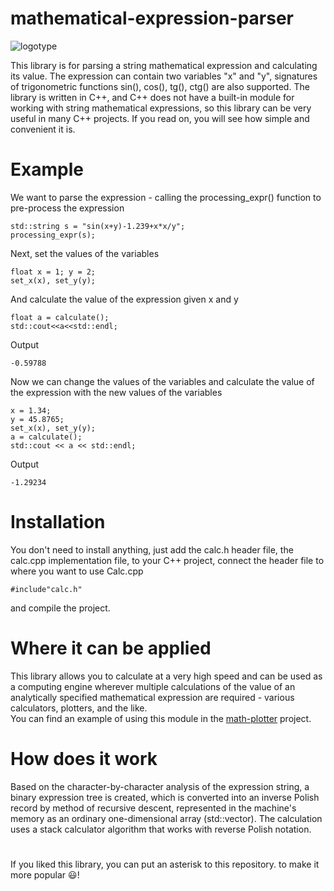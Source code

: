 # mathematical-expression-parser   
![logotype](https://user-images.githubusercontent.com/71639489/182538769-16c023e1-1ce2-4cd7-9b36-b8bcfc06b9be.png)

This library is for parsing a string mathematical expression and calculating its value. The expression can contain two variables "x" and "y", signatures of trigonometric functions sin(), cos(), tg(), ctg() are also supported. The library is written in C++, and C++ does not have a built-in module for working with string mathematical expressions, so this library can be very useful in many C++ projects. If you read on, you will see how simple and convenient it is.   

# Example

We want to parse the expression - calling the processing_expr() function to pre-process the expression   

    std::string s = "sin(x+y)-1.239+x*x/y";
    processing_expr(s);
    
Next, set the values of the variables   

    float x = 1; y = 2;
    set_x(x), set_y(y);
    
And calculate the value of the expression given x and y   

    float a = calculate();
    std::cout<<a<<std::endl;
    
Output

    -0.59788
    
Now we can change the values of the variables and calculate the value of the expression with the new values of the variables   

    x = 1.34;
	y = 45.8765;
	set_x(x), set_y(y);
	a = calculate();
	std::cout << a << std::endl;
    
Output   

    -1.29234
    
# Installation
You don't need to install anything, just add the calc.h header file, the calc.cpp implementation file, to your C++ project, connect the header file to where you want to use Calc.cpp   

    #include"calc.h"

and compile the project.
# Where it can be applied

This library allows you to calculate at a very high speed and can be used as a computing engine wherever multiple calculations of the value of an analytically specified mathematical expression are required - various calculators, plotters, and the like.   
You can find an example of using this module in the [math-plotter](https://github.com/ft-290008buchok/Math-Plotter) project.   

# How does it work

Based on the character-by-character analysis of the expression string, a binary expression tree is created, which is converted into an inverse Polish record by method of recursive descent, represented in the machine's memory as an ordinary one-dimensional array (std::vector). The calculation uses a stack calculator algorithm that works with reverse Polish notation.
    
# 
If you liked this library, you can put an asterisk to this repository. to make it more popular 😃!
